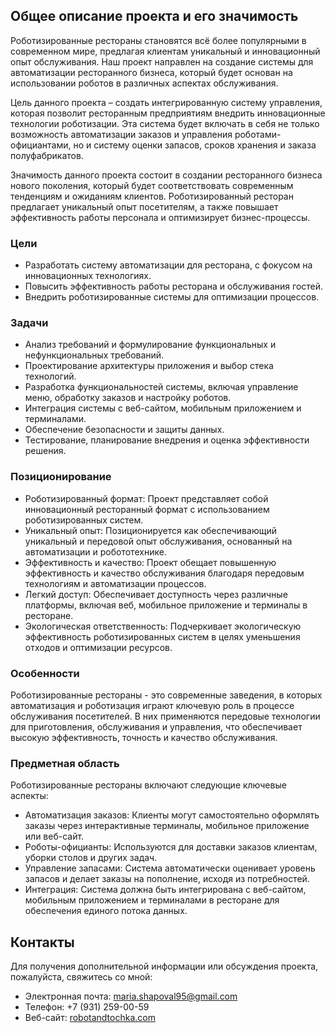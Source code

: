 ## Общее описание проекта и его значимость

Роботизированные рестораны становятся всё более популярными в современном мире, предлагая клиентам уникальный и инновационный опыт обслуживания. Наш проект направлен на создание системы для автоматизации ресторанного бизнеса, который будет основан на использовании роботов в различных аспектах обслуживания.

Цель данного проекта – создать интегрированную систему управления, которая позволит ресторанным предприятиям внедрить инновационные технологии роботизации. Эта система будет включать в себя не только возможность автоматизации заказов и управления роботами-официантами, но и систему оценки запасов, сроков хранения и заказа полуфабрикатов.

Значимость данного проекта состоит в создании ресторанного бизнеса нового поколения, который будет соответствовать современным тенденциям и ожиданиям клиентов. Роботизированный ресторан предлагает уникальный опыт посетителям, а также повышает эффективность работы персонала и оптимизирует бизнес-процессы.

### Цели

- Разработать систему автоматизации для ресторана, с фокусом на инновационных технологиях.
- Повысить эффективность работы ресторана и обслуживания гостей.
- Внедрить роботизированные системы для оптимизации процессов.

### Задачи

- Анализ требований и формулирование функциональных и нефункциональных требований.
- Проектирование архитектуры приложения и выбор стека технологий.
- Разработка функциональностей системы, включая управление меню, обработку заказов и настройку роботов.
- Интеграция системы с веб-сайтом, мобильным приложением и терминалами.
- Обеспечение безопасности и защиты данных.
- Тестирование, планирование внедрения и оценка эффективности решения.

### Позиционирование

- Роботизированный формат: Проект представляет собой инновационный ресторанный формат с использованием роботизированных систем.
- Уникальный опыт: Позиционируется как обеспечивающий уникальный и передовой опыт обслуживания, основанный на автоматизации и робототехнике.
- Эффективность и качество: Проект обещает повышенную эффективность и качество обслуживания благодаря передовым технологиям и автоматизации процессов.
- Легкий доступ: Обеспечивает доступность через различные платформы, включая веб, мобильное приложение и терминалы в ресторане.
- Экологическая ответственность: Подчеркивает экологическую эффективность роботизированных систем в целях уменьшения отходов и оптимизации ресурсов.

### Особенности

Роботизированные рестораны - это современные заведения, в которых автоматизация и роботизация играют ключевую роль в процессе обслуживания посетителей. В них применяются передовые технологии для приготовления, обслуживания и управления, что обеспечивает высокую эффективность, точность и качество обслуживания.

### Предметная область

Роботизированные рестораны включают следующие ключевые аспекты:
- Автоматизация заказов: Клиенты могут самостоятельно оформлять заказы через интерактивные терминалы, мобильное приложение или веб-сайт.
- Роботы-официанты: Используются для доставки заказов клиентам, уборки столов и других задач.
- Управление запасами: Система автоматически оценивает уровень запасов и делает заказы на пополнение, исходя из потребностей.
- Интеграция: Система должна быть интегрирована с веб-сайтом, мобильным приложением и терминалами в ресторане для обеспечения единого потока данных.

## Контакты

Для получения дополнительной информации или обсуждения проекта, пожалуйста, свяжитесь со мной:

- Электронная почта: maria.shapoval95@gmail.com
- Телефон: +7 (931) 259-00-59
- Веб-сайт: [robotandtochka.com](https://robotandtochka.com)
